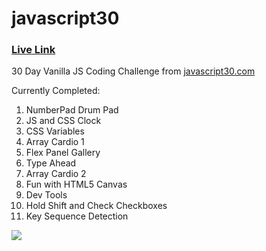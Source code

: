 # javascript30

### [Live Link](http://javascript30.filipstepien.com)

30 Day Vanilla JS Coding Challenge from [javascript30.com](https://javascript30.com/)

Currently Completed:
1. NumberPad Drum Pad
2. JS and CSS Clock
3. CSS Variables
4. Array Cardio 1
5. Flex Panel Gallery
6. Type Ahead
7. Array Cardio 2
8. Fun with HTML5 Canvas
9. Dev Tools
10. Hold Shift and Check Checkboxes	
12. Key Sequence Detection


![](http://javascript30.filipstepien.com/assets/screen.JPG)